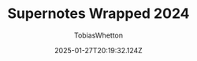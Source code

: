 ---
title: "Supernotes Wrapped 2024"
author: "TobiasWhetton"
date: "2025-01-27T20:19:32.124Z"
draft: false
type: "post"
layout: "single"
categories: [""]
tags: [""]
source: "X"
source_link: "https://x.com/TobiasWhetton/status/1869058781042327697"
media: "/uploads/x.com_jDkaU7L2sNWJJnp0.mp4"
media_type: "video"

social:
  commentary: ""
  scheduledFor: null
  status: "draft"
---